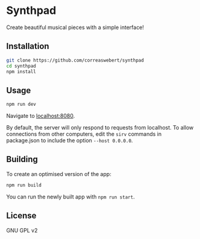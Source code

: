 Synthpad
========

Create beautiful musical pieces with a simple interface!


Installation
------------

```bash
git clone https://github.com/correaswebert/synthpad
cd synthpad
npm install
```


Usage
-----

```bash
npm run dev
```

Navigate to [localhost:8080](http://localhost:8080).

By default, the server will only respond to requests from localhost. To allow connections from other computers, edit the `sirv` commands in package.json to include the option `--host 0.0.0.0`.


Building
--------

To create an optimised version of the app:

```bash
npm run build
```

You can run the newly built app with `npm run start`.


License
-------

GNU GPL v2
